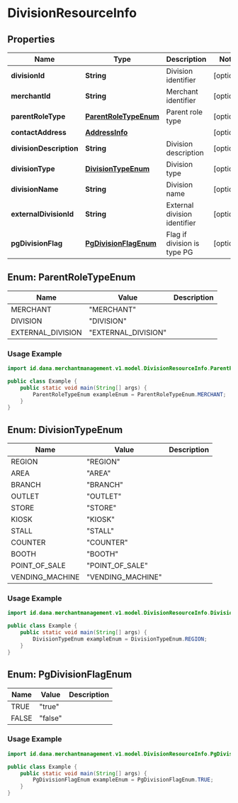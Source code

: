 

# DivisionResourceInfo


## Properties

| Name | Type | Description | Notes |
|------------ | ------------- | ------------- | -------------|
|**divisionId** | **String** | Division identifier |  [optional] |
|**merchantId** | **String** | Merchant identifier |  [optional] |
|**parentRoleType** | [**ParentRoleTypeEnum**](#ParentRoleTypeEnum) | Parent role type |  [optional] |
|**contactAddress** | [**AddressInfo**](AddressInfo.md) |  |  [optional] |
|**divisionDescription** | **String** | Division description |  [optional] |
|**divisionType** | [**DivisionTypeEnum**](#DivisionTypeEnum) | Division type |  [optional] |
|**divisionName** | **String** | Division name |  [optional] |
|**externalDivisionId** | **String** | External division identifier |  [optional] |
|**pgDivisionFlag** | [**PgDivisionFlagEnum**](#PgDivisionFlagEnum) | Flag if division is type PG |  [optional] |


<a name="ParentRoleTypeEnum"></a>
## Enum: ParentRoleTypeEnum

| Name | Value | Description |
| ---- | ----- | ----------- |
| MERCHANT | "MERCHANT" |  |
| DIVISION | "DIVISION" |  |
| EXTERNAL_DIVISION | "EXTERNAL_DIVISION" |  |

### Usage Example
```java
import id.dana.merchantmanagement.v1.model.DivisionResourceInfo.ParentRoleTypeEnum;

public class Example {
    public static void main(String[] args) {
        ParentRoleTypeEnum exampleEnum = ParentRoleTypeEnum.MERCHANT;
    }
}
```


<a name="DivisionTypeEnum"></a>
## Enum: DivisionTypeEnum

| Name | Value | Description |
| ---- | ----- | ----------- |
| REGION | "REGION" |  |
| AREA | "AREA" |  |
| BRANCH | "BRANCH" |  |
| OUTLET | "OUTLET" |  |
| STORE | "STORE" |  |
| KIOSK | "KIOSK" |  |
| STALL | "STALL" |  |
| COUNTER | "COUNTER" |  |
| BOOTH | "BOOTH" |  |
| POINT_OF_SALE | "POINT_OF_SALE" |  |
| VENDING_MACHINE | "VENDING_MACHINE" |  |

### Usage Example
```java
import id.dana.merchantmanagement.v1.model.DivisionResourceInfo.DivisionTypeEnum;

public class Example {
    public static void main(String[] args) {
        DivisionTypeEnum exampleEnum = DivisionTypeEnum.REGION;
    }
}
```


<a name="PgDivisionFlagEnum"></a>
## Enum: PgDivisionFlagEnum

| Name | Value | Description |
| ---- | ----- | ----------- |
| TRUE | "true" |  |
| FALSE | "false" |  |

### Usage Example
```java
import id.dana.merchantmanagement.v1.model.DivisionResourceInfo.PgDivisionFlagEnum;

public class Example {
    public static void main(String[] args) {
        PgDivisionFlagEnum exampleEnum = PgDivisionFlagEnum.TRUE;
    }
}
```



